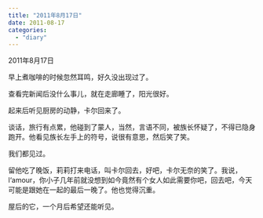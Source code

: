 ```yaml
---
title: "2011年8月17日"
date: 2011-08-17
categories: 
  - "diary"
---
```


2011年8月17日

早上煮咖啡的时候忽然耳鸣，好久没出现过了。

查看完新闻后没什么事儿，就在走廊睡了，阳光很好。

起来后听见厨房的动静，卡尔回来了。

谈话，旅行有点累，他碰到了蒙人，当然，言语不同，被族长怀疑了，不得已隐身跑开。他看见族长左手上的符号，说很有意思，然后笑了笑。

我们都见过。

留他吃了晚饭，莉莉打来电话，叫卡尔回去，好吧，卡尔无奈的笑了。我说，l‘amour，你小子几年前就没想到如今竟然有个女人如此需要你吧，回去吧，今天可能是跟她在一起的最后一晚了。他也觉得沉重。

屋后的它，一个月后希望还能听见。
